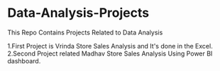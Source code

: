 # Data-Analysis-Projects
This Repo Contains Projects Related to Data Analysis

1.First Project is Vrinda Store Sales Analysis and It's done in the Excel.
2.Second Project related Madhav Store Sales Analysis Using Power BI dashboard.
